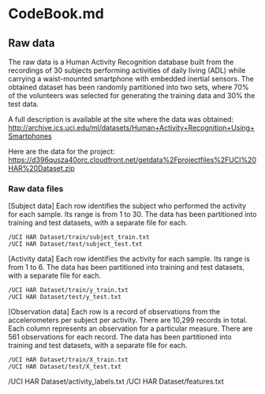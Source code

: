 # CodeBook.md

## Raw data

The raw data is a Human Activity Recognition database built from the recordings of 30 subjects performing activities of daily living (ADL) while carrying a waist-mounted smartphone with embedded inertial sensors. The obtained dataset has been randomly partitioned into two sets, where 70% of the volunteers was selected for generating the training data and 30% the test data. 

A full description is available at the site where the data was obtained:
http://archive.ics.uci.edu/ml/datasets/Human+Activity+Recognition+Using+Smartphones

Here are the data for the project:
https://d396qusza40orc.cloudfront.net/getdata%2Fprojectfiles%2FUCI%20HAR%20Dataset.zip

### Raw data files

[Subject data]
Each row identifies the subject who performed the activity for each sample. Its range is from 1 to 30.
The data has been partitioned into training and test datasets, with a separate file for each.

```
/UCI HAR Dataset/train/subject_train.txt
/UCI HAR Dataset/test/subject_test.txt
```

[Activity data]
Each row identifies the activity for each sample. Its range is from 1 to 6.
The data has been partitioned into training and test datasets, with a separate file for each.

```
/UCI HAR Dataset/train/y_train.txt
/UCI HAR Dataset/test/y_test.txt
```

[Observation data]
Each row is a record of observations from the accelerometers per subject per activity. There are 10,299 records in total.
Each column represents an observation for a particular measure. There are 561 observations for each record. 
The data has been partitioned into training and test datasets, with a separate file for each.

```
/UCI HAR Dataset/train/X_train.txt
/UCI HAR Dataset/test/X_test.txt
```

/UCI HAR Dataset/activity_labels.txt
/UCI HAR Dataset/features.txt
